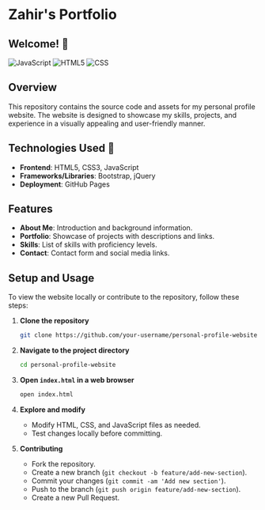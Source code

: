 # Zahir's Portfolio 


## Welcome! 👋
![JavaScript](https://img.shields.io/badge/javascript-%23323330.svg?style=for-the-badge&logo=javascript&logoColor=%23F7DF1E)
![HTML5](https://img.shields.io/badge/html5-%23E34F26.svg?style=for-the-badge&logo=html5&logoColor=white)
![CSS](https://img.shields.io/badge/css3-%231572B6.svg?style=for-the-badge&logo=css3&logoColor=white)

## Overview

This repository contains the source code and assets for my personal profile website. The website is designed to showcase my skills, projects, and experience in a visually appealing and user-friendly manner.

## Technologies Used 🎨

- **Frontend**: HTML5, CSS3, JavaScript
- **Frameworks/Libraries**: Bootstrap, jQuery
- **Deployment**: GitHub Pages

## Features

- **About Me**: Introduction and background information.
- **Portfolio**: Showcase of projects with descriptions and links.
- **Skills**: List of skills with proficiency levels.
- **Contact**: Contact form and social media links.

## Setup and Usage

To view the website locally or contribute to the repository, follow these steps:

1. **Clone the repository**
   ```bash
   git clone https://github.com/your-username/personal-profile-website.git
   ```

2. **Navigate to the project directory**
   ```bash
   cd personal-profile-website
   ```

3. **Open `index.html` in a web browser**
   ```bash
   open index.html
   ```

4. **Explore and modify**
   - Modify HTML, CSS, and JavaScript files as needed.
   - Test changes locally before committing.

5. **Contributing**
   - Fork the repository.
   - Create a new branch (`git checkout -b feature/add-new-section`).
   - Commit your changes (`git commit -am 'Add new section'`).
   - Push to the branch (`git push origin feature/add-new-section`).
   - Create a new Pull Request.
